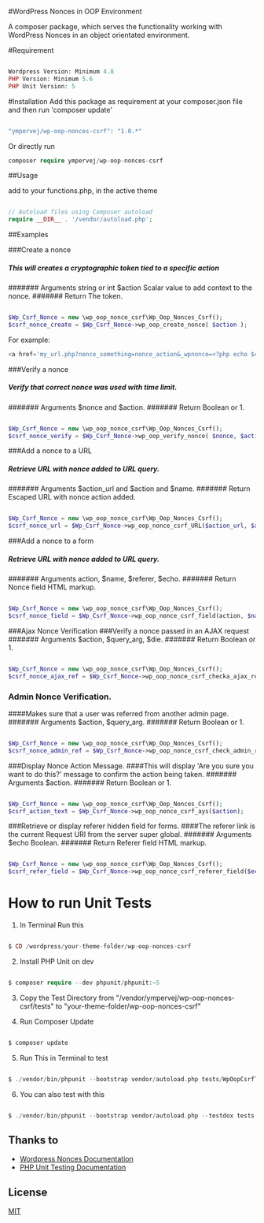 #WordPress Nonces in OOP Environment

A composer package, which serves the functionality working with WordPress Nonces in an object orientated environment.

#Requirement

```php

Wordpress Version: Minimum 4.8
PHP Version: Minimum 5.6
PHP Unit Version: 5

```

#Installation
Add this package as requirement at your composer.json file and then run 'composer update'

```php

"ympervej/wp-oop-nonces-csrf": "1.0.*"

```


Or directly run

```php
composer require ympervej/wp-oop-nonces-csrf

```

##Usage

add to your functions.php, in the active theme

```php

// Autoload files using Composer autoload
require __DIR__ . '/vendor/autoload.php';

```

##Examples

###Create a nonce

##### This will creates a cryptographic token tied to a specific action
####### Arguments string or int $action Scalar value to add context to the nonce.
####### Return The token.

```php

$Wp_Csrf_Nonce = new \wp_oop_nonce_csrf\Wp_Oop_Nonces_Csrf();
$csrf_nonce_create = $Wp_Csrf_Nonce->wp_oop_create_nonce( $action );

```

For example:

```php
<a href='my_url.php?nonce_something=nonce_action&_wpnonce=<?php echo $csrf_nonce_create; ?>'>Your Nonce Action</a>
```

###Verify a nonce
##### Verify that correct nonce was used with time limit.
####### Arguments $nonce and $action.
####### Return Boolean or 1.


```php

$Wp_Csrf_Nonce = new \wp_oop_nonce_csrf\Wp_Oop_Nonces_Csrf();
$csrf_nonce_verify = $Wp_Csrf_Nonce->wp_oop_verify_nonce( $nonce, $action );

```
###Add a nonce to a URL
##### Retrieve URL with nonce added to URL query.
####### Arguments $action_url and $action and $name.
####### Return Escaped URL with nonce action added.

```php

$Wp_Csrf_Nonce = new \wp_oop_nonce_csrf\Wp_Oop_Nonces_Csrf();
$csrf_nonce_url = $Wp_Csrf_Nonce->wp_oop_nonce_csrf_URL($action_url, $action, $name );

```
###Add a nonce to a form
##### Retrieve URL with nonce added to URL query.
####### Arguments action, $name, $referer, $echo.
####### Return Nonce field HTML markup.

```php

$Wp_Csrf_Nonce = new \wp_oop_nonce_csrf\Wp_Oop_Nonces_Csrf();
$csrf_nonce_field = $Wp_Csrf_Nonce->wp_oop_nonce_csrf_field(action, $name, $referer, $echo );

```
###Ajax Nonce Verification
###Verify a nonce passed in an AJAX request
####### Arguments $action, $query_arg, $die.
####### Return Boolean or 1.

```php

$Wp_Csrf_Nonce = new \wp_oop_nonce_csrf\Wp_Oop_Nonces_Csrf();
$csrf_nonce_ajax_ref = $Wp_Csrf_Nonce->wp_oop_nonce_csrf_checka_ajax_referer($action, $query_arg, $die);

```
### Admin Nonce Verification.
####Makes sure that a user was referred from another admin page.
####### Arguments $action, $query_arg.
####### Return Boolean or 1.

```php

$Wp_Csrf_Nonce = new \wp_oop_nonce_csrf\Wp_Oop_Nonces_Csrf();
$csrf_nonce_admin_ref = $Wp_Csrf_Nonce->wp_oop_nonce_csrf_check_admin_referer($action, $query_arg);
```
###Display Nonce Action Message.
####This will display 'Are you sure you want to do this?' message to confirm the action being taken.
####### Arguments $action.
####### Return Boolean or 1.

```php

$Wp_Csrf_Nonce = new \wp_oop_nonce_csrf\Wp_Oop_Nonces_Csrf();
$csrf_action_text = $Wp_Csrf_Nonce->wp_oop_nonce_csrf_ays($action);

```
###Retrieve or display referer hidden field for forms.
####The referer link is the current Request URI from the server super global.
####### Arguments $echo Boolean.
####### Return Referer field HTML markup.

```php

$Wp_Csrf_Nonce = new \wp_oop_nonce_csrf\Wp_Oop_Nonces_Csrf();
$csrf_refer_field = $Wp_Csrf_Nonce->wp_oop_nonce_csrf_referer_field($echo);

```

# How to run Unit Tests
1. In Terminal Run this
```php

$ CD /wordpress/your-theme-folder/wp-oop-nonces-csrf

```
2. Install PHP Unit on dev
```php

$ composer require --dev phpunit/phpunit:~5

```
3. Copy the Test Directory from "/vendor/ympervej/wp-oop-nonces-csrf/tests" to "your-theme-folder/wp-oop-nonces-csrf"

4. Run Composer Update
```php

$ composer update

```
5. Run This in Terminal to test
```php

$ ./vendor/bin/phpunit --bootstrap vendor/autoload.php tests/WpOopCsrfTest

```
6. You can also test with this
```php

$ ./vendor/bin/phpunit --bootstrap vendor/autoload.php --testdox tests

```
## Thanks to
* [Wordpress Nonces Documentation](https://codex.wordpress.org/WordPress_Nonces)
* [PHP Unit Testing Documentation](https://phpunit.de)

## License

[MIT](https://opensource.org/licenses/MIT)
